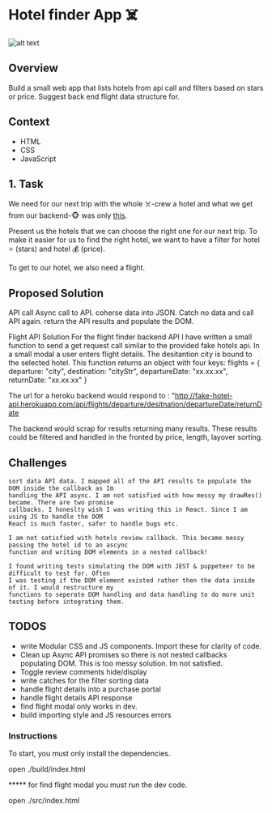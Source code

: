 # Hotel finder App ☠️
![alt text](https://github.com/ColinRosati1/hotelpirates/blob/Colins-branch/Capture.PNG)

## Overview

Build a small web app that lists hotels from api call and filters based on stars or price.
Suggest back end flight data structure for.


## Context

* HTML
* CSS
* JavaScript


## 1. Task

We need for our next trip with the whole ☠️-crew a hotel and what we get from our backend-🐵 was only [this](http://fake-hotel-api.herokuapp.com/).

Present us the hotels that we can choose the right one for our next trip. To make it easier for us to find the right hotel, we want to have a filter for hotel ⭐ (stars) and hotel 💰 (price).

To get to our hotel, we also need a flight. 

## Proposed Solution

API call
Async call to API. coherse data into JSON. Catch no data and call API again. return the API results 
and populate the DOM. 

Flight API Solution
For the flight finder backend API I have written a small function to send a get request call 
similar to the provided fake hotels api. In a small modal a user enters flight details. The desitantion
city is bound to the selected hotel. This function returns an object with four keys:
 flights = {
     departure: "city",
     destination: "cityStr",
    departureDate: "xx.xx.xx",
    returnDate: "xx.xx.xx"
}

The url for a heroku backend would respond to :
"http://fake-hotel-api.herokuapp.com/api/flights/departure/desitnation/departureDate/returnDate

The backend would scrap for results returning many results. These results could be filtered and 
handled  in the fronted by price, length, layover sorting.

## Challenges

    sort data API data. I mapped all of the API results to populate the DOM inside the callback as Im
    handling the API async. I am not satisfied with how messy my drawRes() became. There are two promise
    callbacks. I honeslty wish I was writing this in React. Since I am using JS to handle the DOM
    React is much faster, safer to handle bugs etc.

    I am not satisfied with hotels review callback. This became messy passing the hotel id to an ascync
    function and writing DOM elements in a nested callback! 

    I found writing tests simulating the DOM with JEST & puppeteer to be difficult to test for. Often
    I was testing if the DOM element existed rather then the data inside of it. I would restructure my
    functions to seperate DOM handling and data handling to do more unit testing before integrating them.
    
## TODOS
- write Modular CSS and JS components. Import these for clarity of code.
- Clean up Async API promises so there is not nested callbacks populating DOM.
    This is too messy solution. Im not satisfied.
- Toggle review comments hide/display
- write catches for the filter sorting data
- handle flight details into a purchase portal
- handle flight details API response
- find flight modal only works in dev. 
- build importing style and JS resources errors

### Instructions

To start, you must only install the dependencies.

open ./build/index.html 



***** for find flight modal you must run the dev code.

open ./src/index.html 





